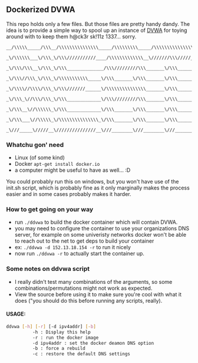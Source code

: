 ## Dockerized DVWA

This repo holds only a few files. But those files are pretty handy dandy.
The idea is to provide a simple way to spool up an instance of [DVWA](https://github.com/ethicalhack3r/DVWA) for toying around with to keep them h@ck3r sk!11z 1337... sorry.

```
__/\\\\\_____/\\\__/\\\\\\\\\\\\\\\_____/\\\\\\\\\_____/\\\\\\\\\\\\\\\_______/\\\\\_________________________/\\\____/\\\_____        
 _\/\\\\\\___\/\\\_\/\\\///////////____/\\\\\\\\\\\\\__\///////\\\/////______/\\\///\\\______________________/\\/\\__\///\\\___       
  _\/\\\/\\\__\/\\\_\/\\\______________/\\\/////////\\\_______\/\\\_________/\\\/__\///\\\___________________/\\\//\\___\//\\\__      
   _\/\\\//\\\_\/\\\_\/\\\\\\\\\\\_____\/\\\_______\/\\\_______\/\\\________/\\\______\//\\\_________________\//__\//_____\//\\\_     
    _\/\\\\//\\\\/\\\_\/\\\///////______\/\\\\\\\\\\\\\\\_______\/\\\_______\/\\\_______\/\\\____________/\\\_______________\/\\\_    
     _\/\\\_\//\\\/\\\_\/\\\_____________\/\\\/////////\\\_______\/\\\_______\//\\\______/\\\____________\///________________/\\\__   
      _\/\\\__\//\\\\\\_\/\\\_____________\/\\\_______\/\\\_______\/\\\________\///\\\__/\\\_________________________________/\\\___  
       _\/\\\___\//\\\\\_\/\\\\\\\\\\\\\\\_\/\\\_______\/\\\_______\/\\\__________\///\\\\\/________________/\\\____________/\\\/____ 
        _\///_____\/////__\///////////////__\///________\///________\///_____________\/////_________________\///____________\///______
```

### Whatchu gon' need
- Linux (of some kind)
- Docker `apt-get install docker.io`
- a computer might be useful to have as well... :D

You could probably run this on windows, but you won't have use of the init.sh script, which is probably fine
as it only marginally makes the process easier and in some cases probably makes it harder.

### How to get going on your way
- run `./ddvwa` to build the docker container which will contain DVWA.
 - you may need to configure the container to use your organizations DNS server, for example on some univeristy networks
   docker won't be able to reach out to the net to get deps to build your container
 - ex: `./ddvwa -d 152.13.18.154 -r` to run it nicely
- now run `./ddvwa -r` to actually start the container up.

### Some notes on ddvwa script
- I really didn't test many combinations of the arguments, so some combinations/permutations might not work as expected.
- View the source before using it to make sure you're cool with what it does ("you should do this before running any scripts, really).

#### USAGE:
``` sh
ddvwa [-h] [-r] [-d ipv4addr] [-b]
          -h : Display this help
          -r : run the docker image
          -d ipv4addr : set the docker deamon DNS option
          -b : force a rebuild
          -c : restore the default DNS settings
```
